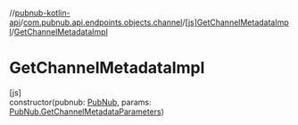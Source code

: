 //[pubnub-kotlin-api](../../../index.md)/[com.pubnub.api.endpoints.objects.channel](../index.md)/[[js]GetChannelMetadataImpl](index.md)/[GetChannelMetadataImpl](-get-channel-metadata-impl.md)

# GetChannelMetadataImpl

[js]\
constructor(pubnub: [PubNub](../../[root]/-pub-nub/index.md), params: [PubNub.GetChannelMetadataParameters](../../[root]/-pub-nub/-get-channel-metadata-parameters/index.md))
